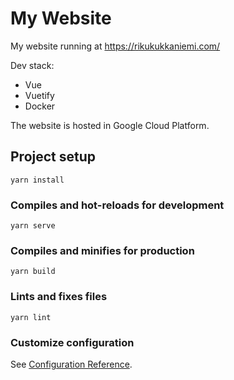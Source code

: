 # My Website

My website running at https://rikukukkaniemi.com/

Dev stack:
- Vue
- Vuetify
- Docker

The website is hosted in Google Cloud Platform.

## Project setup
```
yarn install
```

### Compiles and hot-reloads for development
```
yarn serve
```

### Compiles and minifies for production
```
yarn build
```

### Lints and fixes files
```
yarn lint
```

### Customize configuration
See [Configuration Reference](https://cli.vuejs.org/config/).
